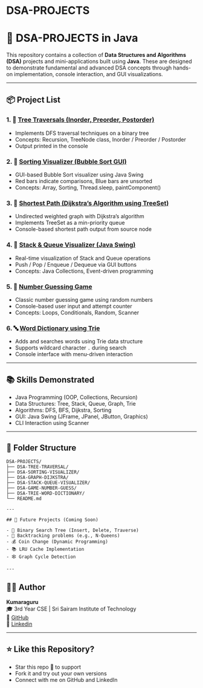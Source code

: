 # DSA-PROJECTS
# 🚀 DSA-PROJECTS in Java

This repository contains a collection of **Data Structures and Algorithms (DSA)** projects and mini-applications built using **Java**. These are designed to demonstrate fundamental and advanced DSA concepts through hands-on implementation, console interaction, and GUI visualizations.

---

## 📦 Project List

### 1. 🌳 [Tree Traversals (Inorder, Preorder, Postorder)](./DSA-TREE-TRAVERSAL)
- Implements DFS traversal techniques on a binary tree
- Concepts: Recursion, TreeNode class, Inorder / Preorder / Postorder
- Output printed in the console

### 2. 🧮 [Sorting Visualizer (Bubble Sort GUI)](./DSA-SORTING-VISUALIZER)
- GUI-based Bubble Sort visualizer using Java Swing
- Red bars indicate comparisons, Blue bars are unsorted
- Concepts: Array, Sorting, Thread.sleep, paintComponent()

### 3. 📏 [Shortest Path (Dijkstra’s Algorithm using TreeSet)](./DSA-GRAPH-DIJKSTRA)
- Undirected weighted graph with Dijkstra’s algorithm
- Implements TreeSet as a min-priority queue
- Console-based shortest path output from source node

### 4. 🥞 [Stack & Queue Visualizer (Java Swing)](./DSA-STACK-QUEUE-VISUALIZER)
- Real-time visualization of Stack and Queue operations
- Push / Pop / Enqueue / Dequeue via GUI buttons
- Concepts: Java Collections, Event-driven programming

### 5. 🎯 [Number Guessing Game](./DSA-GAME-NUMBER-GUESS)
- Classic number guessing game using random numbers
- Console-based user input and attempt counter
- Concepts: Loops, Conditionals, Random, Scanner

### 6. 🔤 [Word Dictionary using Trie](./DSA-TRIE-WORD-DICTIONARY)
- Adds and searches words using Trie data structure
- Supports wildcard character `.` during search
- Console interface with menu-driven interaction

---

## 📚 Skills Demonstrated

- Java Programming (OOP, Collections, Recursion)
- Data Structures: Tree, Stack, Queue, Graph, Trie
- Algorithms: DFS, BFS, Dijkstra, Sorting
- GUI: Java Swing (JFrame, JPanel, JButton, Graphics)
- CLI Interaction using Scanner

---

## 📁 Folder Structure

```
DSA-PROJECTS/
├── DSA-TREE-TRAVERSAL/
├── DSA-SORTING-VISUALIZER/
├── DSA-GRAPH-DIJKSTRA/
├── DSA-STACK-QUEUE-VISUALIZER/
├── DSA-GAME-NUMBER-GUESS/
├── DSA-TRIE-WORD-DICTIONARY/
└── README.md

---

## 🔮 Future Projects (Coming Soon)

- 📐 Binary Search Tree (Insert, Delete, Traverse)
- 🧩 Backtracking problems (e.g., N-Queens)
- 💰 Coin Change (Dynamic Programming)
- 📚 LRU Cache Implementation
- 🕸️ Graph Cycle Detection

---
```
## 👨‍💻 Author

**Kumaraguru**  
🎓 3rd Year CSE | Sri Sairam Institute of Technology  
🔗 [GitHub](https://github.com/guru-kumara)  
🔗 [Linkedin](https://www.linkedin.com/in/kumara-guru1/)

---

## ⭐ Like this Repository?

- Star this repo 🌟 to support
- Fork it and try out your own versions
- Connect with me on GitHub and LinkedIn
